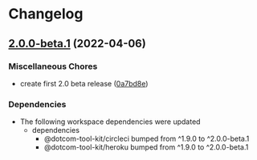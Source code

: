 # Changelog

## [2.0.0-beta.1](https://github.com/Financial-Times/dotcom-tool-kit/compare/circleci-heroku-v1.9.0...circleci-heroku-v2.0.0-beta.1) (2022-04-06)


### Miscellaneous Chores

* create first 2.0 beta release ([0a7bd8e](https://github.com/Financial-Times/dotcom-tool-kit/commit/0a7bd8e30f4cef43f93fe1b098c6fad94607d098))


### Dependencies

* The following workspace dependencies were updated
  * dependencies
    * @dotcom-tool-kit/circleci bumped from ^1.9.0 to ^2.0.0-beta.1
    * @dotcom-tool-kit/heroku bumped from ^1.9.0 to ^2.0.0-beta.1
